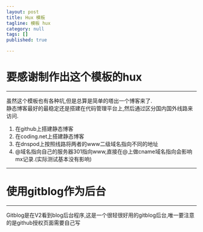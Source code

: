 ```yaml
---
layout: post
title: Hux 模板
tagline: 模板 hux
category: null
tags: []
published: true

---
```


# 要感谢制作出这个模板的hux
---
虽然这个模板也有各种坑,但是总算是简单的塔出一个博客来了.  
静态博客最好的最稳定还是搭建在代码管理平台上,然后通过区分国内国外线路来访问.  
1. 在github上搭建静态博客
2. 在coding.net上搭建静态博客
3. 在dnspod上按照线路将两者的www二级域名指向不同的地址
4. @域名指向自己的服务器301指向www,直接在@上做cname域名指向会影响mx记录.(实际测试基本没有影响)

---
# 使用gitblog作为后台
---
Gitblog是在V2看到blog后台程序,这是一个很轻很好用的gitblog后台,唯一要注意的是github授权页面需要自己写